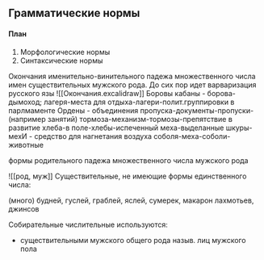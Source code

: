 ## Грамматические нормы
#### План
1. Морфологические нормы
2. Синтаксические нормы

Окончания именительно-винительного падежа множественного числа имен существительных мужского рода.
До сих пор идет варваризация русского язы
![[Окончания.excalidraw]]
Боровы кабаны - борова-дымоход;
лагеря-места для отдыха-лагери-полит.группировки в парлмаменте
Ордены - объединения 
пропуска-документы-пропуски-(например занятий)
тормоза-механизм-тормозы-препятствие в развитие
хлеба-в поле-хлебы-испеченный
меха-выделанные шкуры- мехИ - средство для нагнетания воздуха
соболя-меха-соболи-животные

формы родительного падежа множественного числа мужского рода

![[род, муж]]
Существительные, не имеющие формы единственного числа: 

(много) будней, гуслей, граблей, яслей, сумерек, макарон
лахмотьев, джинсов

Собирательные числительные используются:
- существительными мужского общего рода назыв. лиц мужского пола